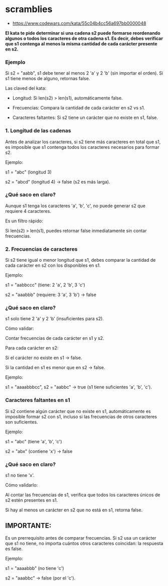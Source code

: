 # scramblies

- https://www.codewars.com/kata/55c04b4cc56a697bb0000048

**El kata te pide determinar si una cadena s2 puede formarse reordenando algunos o todos los caracteres de otra cadena s1. Es decir, debes verificar que s1 contenga al menos la misma cantidad de cada carácter presente en s2.**

### Ejemplo
Si s2 = "aabb", s1 debe tener al menos 2 'a' y 2 'b' (sin importar el orden). Si s1 tiene menos de alguno, retornas false.

Las claved del kata:

- Longitud: Si len(s2) > len(s1), automáticamente false.

- Frecuencias: Compara la cantidad de cada carácter en s2 vs s1.

- Caracteres faltantes: Si s2 tiene un carácter que no existe en s1, false.

### 1. Longitud de las cadenas
Antes de analizar los caracteres, si s2 tiene más caracteres en total que s1, es imposible que s1 contenga todos los caracteres necesarios para formar s2.

Ejemplo:

s1 = "abc" (longitud 3)

s2 = "abcd" (longitud 4) → false (s2 es más larga).

### ¿Qué saco en claro?

Aunque s1 tenga los caracteres 'a', 'b', 'c', no puede generar s2 que requiere 4 caracteres.

Es un filtro rápido:

Si len(s2) > len(s1), puedes retornar false inmediatamente sin contar frecuencias.

### 2. Frecuencias de caracteres
Si s2 tiene igual o menor longitud que s1, debes comparar la cantidad de cada carácter en s2 con los disponibles en s1.

Ejemplo:

s1 = "aabbccc" (tiene: 2 'a', 2 'b', 3 'c')

s2 = "aaabbb" (requiere: 3 'a', 3 'b') → false

### ¿Qué saco en claro?

s1 solo tiene 2 'a' y 2 'b' (insuficientes para s2).

Cómo validar:

Contar frecuencias de cada carácter en s1 y s2.

Para cada carácter en s2:

Si el carácter no existe en s1 → false.

Si la cantidad en s1 es menor que en s2 → false.

Ejemplo:

s1 = "aaaabbbcc", s2 = "aabbc" → true (s1 tiene suficientes 'a', 'b', 'c').

### Caracteres faltantes en s1
Si s2 contiene algún carácter que no existe en s1, automáticamente es imposible formar s2 con s1, incluso si las frecuencias de otros caracteres son suficientes.

Ejemplo:

s1 = "abc" (tiene 'a', 'b', 'c')

s2 = "abx" (contiene 'x') → false

### ¿Qué saco en claro?

s1 no tiene 'x'.

Cómo validarlo:

Al contar las frecuencias de s1, verifica que todos los caracteres únicos de s2 estén presentes en s1.

Si hay al menos un carácter en s2 que no está en s1, retorna false.

## IMPORTANTE:
Es un prerrequisito antes de comparar frecuencias. Si s2 usa un carácter que s1 no tiene, no importa cuántos otros caracteres coincidan: la respuesta es false.

Ejemplo:

s1 = "aaaabbb" (no tiene 'c')

s2 = "aaabbc" → false (por el 'c').
